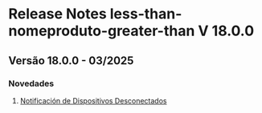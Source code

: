 # Release Notes less-than-nomeproduto-greater-than V 18.0.0

## **Versão 18.0.0 - 03/2025**


### **Novedades**

1. [Notificación de Dispositivos Desconectados](Notificación-De-Dispositivos-Desconectados.md)
